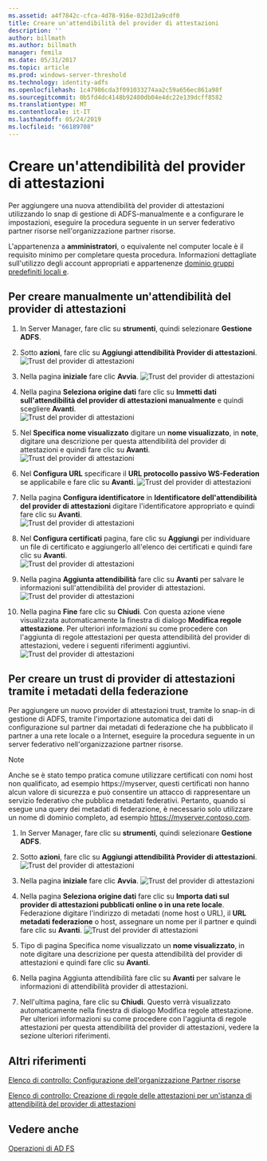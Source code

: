 ```yaml
---
ms.assetid: a4f7842c-cfca-4d78-916e-023d12a9cdf0
title: Creare un'attendibilità del provider di attestazioni
description: ''
author: billmath
ms.author: billmath
manager: femila
ms.date: 05/31/2017
ms.topic: article
ms.prod: windows-server-threshold
ms.technology: identity-adfs
ms.openlocfilehash: 1c47986cda3f091033274aa2c59a656ec861a98f
ms.sourcegitcommit: 0b5fd4dc4148b92480db04e4dc22e139dcff8582
ms.translationtype: MT
ms.contentlocale: it-IT
ms.lasthandoff: 05/24/2019
ms.locfileid: "66189708"
---
```

# <a name="create-a-claims-provider-trust"></a>Creare un'attendibilità del provider di attestazioni

Per aggiungere una nuova attendibilità del provider di attestazioni utilizzando lo snap di gestione di ADFS\-manualmente e a configurare le impostazioni, eseguire la procedura seguente in un server federativo partner risorse nell'organizzazione partner risorse.  
  
L'appartenenza a **amministratori**, o equivalente nel computer locale è il requisito minimo per completare questa procedura.  Informazioni dettagliate sull'utilizzo degli account appropriati e appartenenze [dominio gruppi predefiniti locali e](https://go.microsoft.com/fwlink/?LinkId=83477).   
  
## <a name="to-create-a-claims-provider-trust-manually"></a>Per creare manualmente un'attendibilità del provider di attestazioni  
  
1.  In Server Manager, fare clic su **strumenti**, quindi selezionare **Gestione ADFS**.  
  
2.  Sotto **azioni**, fare clic su **Aggiungi attendibilità Provider di attestazioni**.  
![Trust del provider di attestazioni](media/Create-a-Claims-Provider-Trust/addclaim1.PNG)   
  
3.  Nella pagina **iniziale** fare clic **Avvia**. 
![Trust del provider di attestazioni](media/Create-a-Claims-Provider-Trust/addclaim2.PNG)    
  
4.  Nella pagina **Seleziona origine dati** fare clic su **Immetti dati sull'attendibilità del provider di attestazioni manualmente** e quindi scegliere **Avanti**.  
![Trust del provider di attestazioni](media/Create-a-Claims-Provider-Trust/addclaim3.PNG)     

5.  Nel **Specifica nome visualizzato** digitare un **nome visualizzato**, in **note**, digitare una descrizione per questa attendibilità del provider di attestazioni e quindi fare clic su **Avanti**.  
![Trust del provider di attestazioni](media/Create-a-Claims-Provider-Trust/addclaim4.PNG)     

6.  Nel **Configura URL** specificare il **URL protocollo passivo WS-Federation** se applicabile e fare clic su **Avanti**.
![Trust del provider di attestazioni](media/Create-a-Claims-Provider-Trust/addclaim5.PNG)     

8. Nella pagina **Configura identificatore** in **Identificatore dell'attendibilità del provider di attestazioni** digitare l'identificatore appropriato e quindi fare clic su **Avanti**.  
![Trust del provider di attestazioni](media/Create-a-Claims-Provider-Trust/addclaim6.PNG)    

9. Nel **Configura certificati** pagina, fare clic su **Aggiungi** per individuare un file di certificato e aggiungerlo all'elenco dei certificati e quindi fare clic su **Avanti**.  
![Trust del provider di attestazioni](media/Create-a-Claims-Provider-Trust/addclaim7.PNG)    

10. Nella pagina **Aggiunta attendibilità** fare clic su **Avanti** per salvare le informazioni sull'attendibilità del provider di attestazioni.  
![Trust del provider di attestazioni](media/Create-a-Claims-Provider-Trust/addclaim8.PNG)    

11. Nella pagina **Fine** fare clic su **Chiudi**. Con questa azione viene visualizzata automaticamente la finestra di dialogo **Modifica regole attestazione**. Per ulteriori informazioni su come procedere con l'aggiunta di regole attestazioni per questa attendibilità del provider di attestazioni, vedere i seguenti riferimenti aggiuntivi.  
![Trust del provider di attestazioni](media/Create-a-Claims-Provider-Trust/addclaim9.PNG)

## <a name="to-create-a-claims-provider-trust-using-federation-metadata"></a>Per creare un trust di provider di attestazioni tramite i metadati della federazione
Per aggiungere un nuovo provider di attestazioni trust, tramite lo snap-in di gestione di ADFS, tramite l'importazione automatica dei dati di configurazione sul partner dai metadati di federazione che ha pubblicato il partner a una rete locale o a Internet, eseguire la procedura seguente in un server federativo nell'organizzazione partner risorse.

>[!NOTE]
>Anche se è stato tempo pratica comune utilizzare certificati con nomi host non qualificato, ad esempio https://myserver, questi certificati non hanno alcun valore di sicurezza e può consentire un attacco di rappresentare un servizio federativo che pubblica metadati federativi. Pertanto, quando si esegue una query dei metadati di federazione, è necessario solo utilizzare un nome di dominio completo, ad esempio https://myserver.contoso.com.

1.  In Server Manager, fare clic su **strumenti**, quindi selezionare **Gestione ADFS**.  
  
2.  Sotto **azioni**, fare clic su **Aggiungi attendibilità Provider di attestazioni**.  
![Trust del provider di attestazioni](media/Create-a-Claims-Provider-Trust/addclaim1.PNG)   
  
3.  Nella pagina **iniziale** fare clic **Avvia**. 
![Trust del provider di attestazioni](media/Create-a-Claims-Provider-Trust/addclaim2.PNG)    
  
4.  Nella pagina **Seleziona origine dati** fare clic su **Importa dati sul provider di attestazioni pubblicati online o in una rete locale**. Federazione digitare l'indirizzo di metadati (nome host o URL), il **URL metadati federazione** o host, assegnare un nome per il partner e quindi fare clic su **Avanti**.
![Trust del provider di attestazioni](media/Create-a-Claims-Provider-Trust/addclaim10.PNG)    

5.  Tipo di pagina Specifica nome visualizzato un **nome visualizzato**, in note digitare una descrizione per questa attendibilità del provider di attestazioni e quindi fare clic su **Avanti**.

6.  Nella pagina Aggiunta attendibilità fare clic su **Avanti** per salvare le informazioni di attendibilità provider di attestazioni.

7.  Nell'ultima pagina, fare clic su **Chiudi**. Questo verrà visualizzato automaticamente nella finestra di dialogo Modifica regole attestazione. Per ulteriori informazioni su come procedere con l'aggiunta di regole attestazioni per questa attendibilità del provider di attestazioni, vedere la sezione ulteriori riferimenti.



    
## <a name="additional-references"></a>Altri riferimenti  
[Elenco di controllo: Configurazione dell'organizzazione Partner risorse](../../ad-fs/deployment/Checklist--Configuring-the-Resource-Partner-Organization.md)  
  
[Elenco di controllo: Creazione di regole delle attestazioni per un'istanza di attendibilità del provider di attestazioni](../../ad-fs/deployment/Checklist--Creating-Claim-Rules-for-a-Claims-Provider-Trust.md)  
  
## <a name="see-also"></a>Vedere anche  
[Operazioni di AD FS](../../ad-fs/AD-FS-2016-Operations.md) 
  

